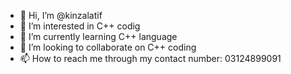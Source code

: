 - 👋 Hi, I’m @kinzalatif
- 👀 I’m interested in C++ codig
- 🌱 I’m currently learning C++ language
- 💞️ I’m looking to collaborate on C++ coding 
- 📫 How to reach me through my contact number: 03124899091

<!---
kinzalatif/kinzalatif is a ✨ special ✨ repository because its `README.md` (this file) appears on your GitHub profile.
You can click the Preview link to take a look at your changes.
--->
